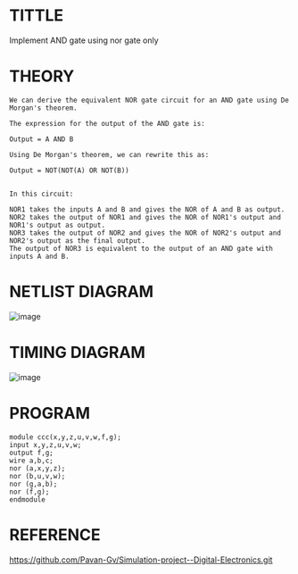 # TITTLE
Implement AND gate using nor gate only
# THEORY
```
We can derive the equivalent NOR gate circuit for an AND gate using De Morgan's theorem.

The expression for the output of the AND gate is:

Output = A AND B

Using De Morgan's theorem, we can rewrite this as:

Output = NOT(NOT(A) OR NOT(B))


In this circuit:

NOR1 takes the inputs A and B and gives the NOR of A and B as output.
NOR2 takes the output of NOR1 and gives the NOR of NOR1's output and NOR1's output as output.
NOR3 takes the output of NOR2 and gives the NOR of NOR2's output and NOR2's output as the final output.
The output of NOR3 is equivalent to the output of an AND gate with inputs A and B.
```


# NETLIST DIAGRAM
![image](https://github.com/KotiSaiSankar/Simulation-project--Digital-Electronics/assets/118344248/d9c595bf-7bbb-4d91-a4fe-68f4c61fcf78)



# TIMING DIAGRAM
![image](https://github.com/KotiSaiSankar/Simulation-project--Digital-Electronics/assets/118344248/80be0905-a6af-44ab-9655-4c3a547d38e8)


# PROGRAM
```
module ccc(x,y,z,u,v,w,f,g);
input x,y,z,u,v,w;
output f,g;
wire a,b,c;
nor (a,x,y,z);
nor (b,u,v,w);
nor (g,a,b);
nor (f,g);
endmodule
```

# REFERENCE
https://github.com/Pavan-Gv/Simulation-project--Digital-Electronics.git
